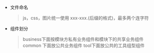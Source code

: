 - 文件命名
  > js，css，图片统一使用 xxx-xxx.(后缀的格式)，最多两个连字符
- 组件划分
  >business下面按模块方私有业务组件和模块下的共享业务组件
  > common 下面放公共业务组件
  >tool下面放公共的工具组型组件
  
  